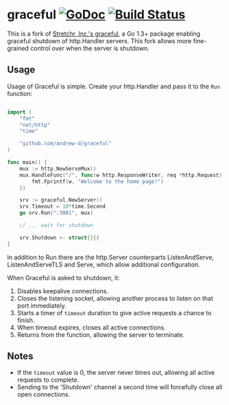 graceful [![GoDoc](https://godoc.org/github.com/andrew-d/graceful?status.png)](http://godoc.org/github.com/andrew-d/graceful) [![Build Status](https://travis-ci.org/andrew-d/graceful.svg)](https://travis-ci.org/andrew-d/graceful)
========

This is a fork of [Stretchr, Inc.'s graceful](https://github.com/stretchr/graceful),
a Go 1.3+ package enabling graceful shutdown of http.Handler servers.  This fork
allows more fine-grained control over when the server is shutdown.

## Usage

Usage of Graceful is simple. Create your http.Handler and pass it to the `Run` function:

```go

import (
	"fmt"
	"net/http"
	"time"

	"github.com/andrew-d/graceful"
)

func main() {
	mux := http.NewServeMux()
	mux.HandleFunc("/", func(w http.ResponseWriter, req *http.Request) {
		fmt.Fprintf(w, "Welcome to the home page!")
	})

	srv := graceful.NewServer()
	srv.Timeout = 10*time.Second
	go srv.Run(":3001", mux)

	// ... wait for shutdown

	srv.Shutdown <- struct{}{}
}
```

In addition to Run there are the http.Server counterparts ListenAndServe,
ListenAndServeTLS and Serve, which allow additional configuration.

When Graceful is asked to shutdown, it:

1. Disables keepalive connections.
2. Closes the listening socket, allowing another process to listen on that port
   immediately.
3. Starts a timer of `timeout` duration to give active requests a chance to finish.
4. When timeout expires, closes all active connections.
5. Returns from the function, allowing the server to terminate.

## Notes

- If the `timeout` value is 0, the server never times out, allowing all active
  requests to complete.
- Sending to the 'Shutdown' channel a second time will forcefully close all open
  connections.

